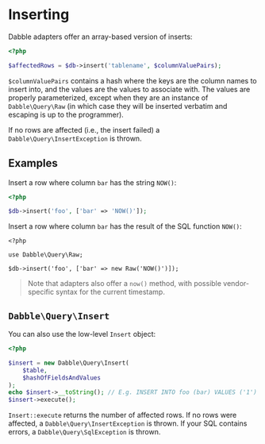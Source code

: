 # Inserting
Dabble adapters offer an array-based version of inserts:

```php
<?php

$affectedRows = $db->insert('tablename', $columnValuePairs);

```

`$columnValuePairs` contains a hash where the keys are the column names to
insert into, and the values are the values to associate with. The values are
properly parameterized, except when they are an instance of `Dabble\Query\Raw`
(in which case they will be inserted verbatim and escaping is up to the
programmer).

If no rows are affected (i.e., the insert failed) a
`Dabble\Query\InsertException` is thrown.

## Examples
Insert a row where column `bar` has the string `NOW()`:

```php
<?php

$db->insert('foo', ['bar' => 'NOW()']);

```

Insert a row where column `bar` has the result of the SQL function `NOW()`:

```
<?php

use Dabble\Query\Raw;

$db->insert('foo', ['bar' => new Raw('NOW()')]);

```

> Note that adapters also offer a `now()` method, with possible vendor-specific
> syntax for the current timestamp.

## `Dabble\Query\Insert`
You can also use the low-level `Insert` object:

```php
<?php

$insert = new Dabble\Query\Insert(
    $table,
    $hashOfFieldsAndValues
);
echo $insert->__toString(); // E.g. INSERT INTO foo (bar) VALUES ('1')
$insert->execute();

```

`Insert::execute` returns the number of affected rows. If no rows were
affected, a `Dabble\Query\InsertException` is thrown. If your SQL contains
errors, a `Dabble\Query\SqlException` is thrown.

